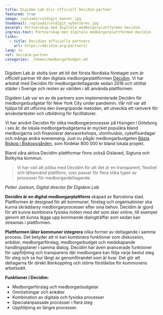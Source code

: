 ```yaml
---
title: Digidem Lab blir officiell Decidim-partner
featured: true
image: /uploads/coldigit_banner.jpg
thumbnail: /uploads/coldigit_nyhetsbrev.jpg
excerpt: Partnerskap med digitala medborgarplattformen Decidim.
ingress-text: Partnerskap med digitala medborgarplattformen Decidim.
links:
  - title: Decidims officiella partners
    url: https://decidim.org/partners/
lang: sv
ref: decidim-partner
categories: _themes/medborgarbudget.md
---
```



Digidem Lab är stolta över att bli det första Nordiska företaget som är officiell partner till den digitala medborgarplattformen [Decidim](https://decidim.org/partners/). Vi har arbetat med Decidim för medborgardeltagande sedan 2018 och stöttat städer i Sverige och resten av världen i att använda plattformen.

Digidem Lab var en av de partners som implementerade Decidim för medborgarbudgetar för New York City under pandemin. Vår roll var att hjälpa till att utforma den övergripande metoden, att utveckla ett ramverk för användartester och utbildning för facilitatorer.

Vi har använt Decidim för olika medborgarprocesser på Hisingen i Göteborg i sex år, de lokala medborgarbudgetarna är mycket populära bland medborgarna och finansierar dansworkshops, utomhusbio, cykelfixardagar och många andra evenemang. Just nu pågår medborgarbudgeten [Bästa Biskop i Biskopsgården](https://medborgarbudget.socialhisingen.goteborg.se/processes/bastabiskop), som fördelar 800 000 kr bland lokala projekt.

Bland våra aktiva Decidim-plattformar finns också Gislaved, Sigtuna och Botkyrka kommun.

> Vi har valt att jobba med Decidim för att det är en transparent, flexibel och lättanvänd plattform, som passar för flera olika typer av processer för medborgardeltagande.

_Petter Joelson, Digital director för Digidem Lab_

**Decidim är en digital medborgarplattform** skapad av Barcelona stad. Plattformen är designad för att kommuner, företag och organisationer ska kunna skräddarsy medborgarprocesser efter sina behov. Decidim är gjord för att kunna kombinera fysiska möten med det som sker online, till exempel genom att kunna lägga upp kommande dialogträffar som sedan kan streamas i plattformen.

**Plattformen låter kommuner integrera** olika former av deltagande i samma process. Det betyder att ni kan kombinera funktioner som diskussion, enkäter, medborgarförslag, medbor­garbudget och medskapande handlingsplaner i samma dialog. Decidim har även avancerade funktioner för uppföljning och transparens där medborgare kan följa varje beslut steg för steg och se hur långt av genomförandet som är kvar. Det gör att deltagarna får direkt återkoppling och större förståelse för kommunens arbetssätt.

**Funktioner i Decidim:**

* Medborgarförslag och medborgarbudgetar
* Omröstningar och enkäter
* Kombination av digitala och fysiska processer
* Specialanpassade processer i flera steg
* Uppföljning av längre processer.
